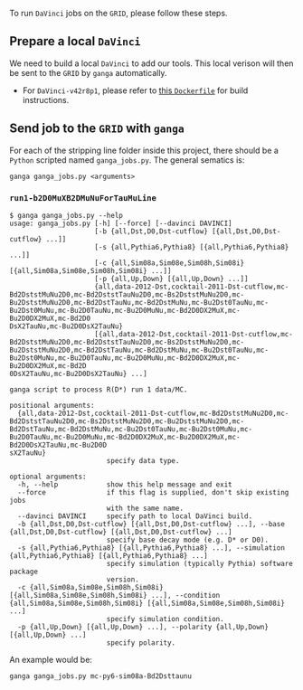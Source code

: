 To run `DaVinci` jobs on the `GRID`, please follow these steps.

## Prepare a local `DaVinci`
We need to build a local `DaVinci` to add our tools. This local verison will
then be sent to the `GRID` by `ganga` automatically.

* For `DaVinci-v42r8p1`, please refer to [this `Dockerfile`](https://github.com/umd-lhcb/docker-images/blob/davinci-v42r8p1/lhcb-stack-cc7/Dockerfile-DaVinci-SL)
  for build instructions.


## Send job to the `GRID` with `ganga`
For each of the stripping line folder inside this project, there should be a
`Python` scripted named `ganga_jobs.py`. The general sematics is:
```
ganga ganga_jobs.py <arguments>
```


### `run1-b2D0MuXB2DMuNuForTauMuLine`
```
$ ganga ganga_jobs.py --help
usage: ganga_jobs.py [-h] [--force] [--davinci DAVINCI]
                     [-b {all,Dst,D0,Dst-cutflow} [{all,Dst,D0,Dst-cutflow} ...]]
                     [-s {all,Pythia6,Pythia8} [{all,Pythia6,Pythia8} ...]]
                     [-c {all,Sim08a,Sim08e,Sim08h,Sim08i} [{all,Sim08a,Sim08e,Sim08h,Sim08i} ...]]
                     [-p {all,Up,Down} [{all,Up,Down} ...]]
                     {all,data-2012-Dst,cocktail-2011-Dst-cutflow,mc-Bd2DststMuNu2D0,mc-Bd2DststTauNu2D0,mc-Bs2DststMuNu2D0,mc-Bu2DststMuNu2D0,mc-Bd2DstTauNu,mc-Bd2DstMuNu,mc-Bu2Dst0TauNu,mc-Bu2Dst0MuNu,mc-Bu2D0TauNu,mc-Bu2D0MuNu,mc-Bd2D0DX2MuX,mc-Bu2D0DX2MuX,mc-Bd2D0
DsX2TauNu,mc-Bu2D0DsX2TauNu}
                     [{all,data-2012-Dst,cocktail-2011-Dst-cutflow,mc-Bd2DststMuNu2D0,mc-Bd2DststTauNu2D0,mc-Bs2DststMuNu2D0,mc-Bu2DststMuNu2D0,mc-Bd2DstTauNu,mc-Bd2DstMuNu,mc-Bu2Dst0TauNu,mc-Bu2Dst0MuNu,mc-Bu2D0TauNu,mc-Bu2D0MuNu,mc-Bd2D0DX2MuX,mc-Bu2D0DX2MuX,mc-Bd2D
0DsX2TauNu,mc-Bu2D0DsX2TauNu} ...]

ganga script to process R(D*) run 1 data/MC.

positional arguments:
  {all,data-2012-Dst,cocktail-2011-Dst-cutflow,mc-Bd2DststMuNu2D0,mc-Bd2DststTauNu2D0,mc-Bs2DststMuNu2D0,mc-Bu2DststMuNu2D0,mc-Bd2DstTauNu,mc-Bd2DstMuNu,mc-Bu2Dst0TauNu,mc-Bu2Dst0MuNu,mc-Bu2D0TauNu,mc-Bu2D0MuNu,mc-Bd2D0DX2MuX,mc-Bu2D0DX2MuX,mc-Bd2D0DsX2TauNu,mc-Bu2D0D
sX2TauNu}
                        specify data type.

optional arguments:
  -h, --help            show this help message and exit
  --force               if this flag is supplied, don't skip existing jobs
                        with the same name.
  --davinci DAVINCI     specify path to local DaVinci build.
  -b {all,Dst,D0,Dst-cutflow} [{all,Dst,D0,Dst-cutflow} ...], --base {all,Dst,D0,Dst-cutflow} [{all,Dst,D0,Dst-cutflow} ...]
                        specify base decay mode (e.g. D* or D0).
  -s {all,Pythia6,Pythia8} [{all,Pythia6,Pythia8} ...], --simulation {all,Pythia6,Pythia8} [{all,Pythia6,Pythia8} ...]
                        specify simulation (typically Pythia) software package
                        version.
  -c {all,Sim08a,Sim08e,Sim08h,Sim08i} [{all,Sim08a,Sim08e,Sim08h,Sim08i} ...], --condition {all,Sim08a,Sim08e,Sim08h,Sim08i} [{all,Sim08a,Sim08e,Sim08h,Sim08i} ...]
                        specify simulation condition.
  -p {all,Up,Down} [{all,Up,Down} ...], --polarity {all,Up,Down} [{all,Up,Down} ...]
                        specify polarity.
```

An example would be:
```
ganga ganga_jobs.py mc-py6-sim08a-Bd2Dsttaunu
```
